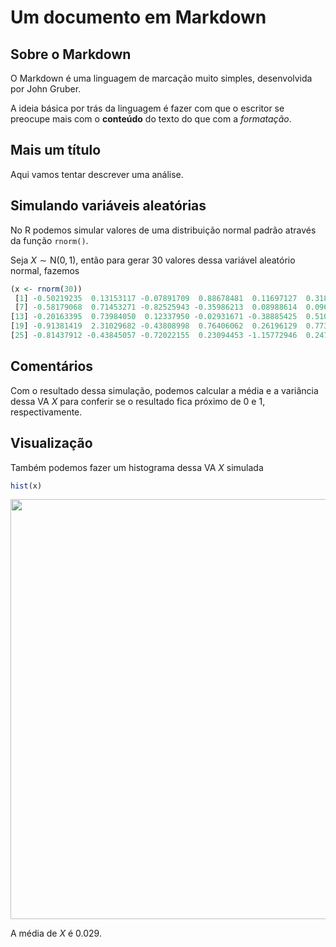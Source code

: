 # Um documento em Markdown

## Sobre o Markdown

O Markdown é uma linguagem de marcação muito simples, desenvolvida por
John Gruber.

A ideia básica por trás da linguagem é fazer com que o escritor se
preocupe mais com o **conteúdo** do texto do que com a *formatação*.

## Mais um título

Aqui vamos tentar descrever uma análise.

## Simulando variáveis aleatórias

No R podemos simular valores de uma distribuição normal padrão através
da função `rnorm()`.

Seja $X \sim \text{N}(0,1)$, então para gerar 30 valores dessa variável
aleatório normal, fazemos


```r
(x <- rnorm(30))
 [1] -0.50219235  0.13153117 -0.07891709  0.88678481  0.11697127  0.31863009
 [7] -0.58179068  0.71453271 -0.82525943 -0.35986213  0.08988614  0.09627446
[13] -0.20163395  0.73984050  0.12337950 -0.02931671 -0.38885425  0.51085626
[19] -0.91381419  2.31029682 -0.43808998  0.76406062  0.26196129  0.77340460
[25] -0.81437912 -0.43845057 -0.72022155  0.23094453 -1.15772946  0.24707599
```

## Comentários

Com o resultado dessa simulação, podemos calcular a média e a variância
dessa VA $X$ para conferir se o resultado fica próximo de 0 e 1,
respectivamente.

## Visualização

Também podemos fazer um histograma dessa VA $X$ simulada


```r
hist(x)
```

<img src="figures/unnamed-chunk-454-1.png" width="672" style="display: block; margin: auto;" />

A média de $X$ é 0.029.
